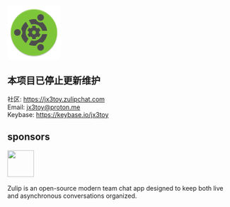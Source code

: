 <img width="120" height="120" src="https://raw.githubusercontent.com/JX3Toy/JX3Toy/main/Logo.svg" alt="JX3Toy"/>

## 本项目已停止更新维护


社区: <https://jx3toy.zulipchat.com>  
Email: <jx3toy@proton.me>  
Keybase: <https://keybase.io/jx3toy>  


## sponsors

<a href="https://zulip.com">
  <img width="60" height="60" src="https://raw.githubusercontent.com/zulip/zulip/main/static/images/logo/zulip-icon-circle.svg">
</a>

Zulip is an open-source modern team chat app designed to keep both live and asynchronous conversations organized.

